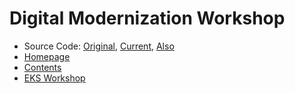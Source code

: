 # Digital Modernization Workshop

- Source Code: [Original](https://github.com/darkreapyre/aws-modernization-workshop), [Current](https://github.com/svyotov/aws-modernization-workshop), [Also](https://github.com/mandusm/aws-modernization-workshop)
- [Homepage](https://svyotov.github.io/aws-modernization-workshop/#/)
- [Contents](https://svyotov.github.io/aws-modernization-workshop/#/docs/_navigation.md)
- [EKS Workshop](https://eksworkshop.com)
